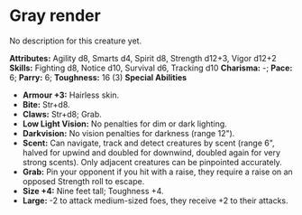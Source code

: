 # Gray render

No description for this creature yet.

**Attributes:** Agility d8, Smarts d4, Spirit d8, Strength d12+3, Vigor
d12+2
**Skills:** Fighting d8, Notice d10, Survival d6, Tracking d10
**Charisma:** -; **Pace:** 6; **Parry:** 6; **Toughness:** 16 (3)
**Special Abilities**

- **Armour +3:** Hairless skin.
- **Bite:** Str+d8.
- **Claws:** Str+d8; Grab.
- **Low Light Vision:** No penalties for dim or dark lighting.
- **Darkvision:** No vision penalties for darkness (range 12").
- **Scent:** Can navigate, track and detect creatures by scent (range
6", halved for upwind and doubled for downwind, doubled again for very
strong scents). Only adjacent creatures can be pinpointed accurately.
- **Grab:** Pin your opponent if you hit with a raise, they require a
raise on an opposed Strength roll to escape.
- **Size +4:** Nine feet tall; Toughness +4.
- **Large:** -2 to attack medium-sized foes, they receive +2 to their
attacks.
